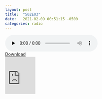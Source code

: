 ```yaml
---
layout: post
title:  "S02E03"
date:   2021-02-09 00:51:15 -0500
categories: radio
---
```

<audio controls="controls" preload="none">
    <source src="https://sparechange.s3.us-east-2.amazonaws.com/SpareChange-S02E03-020921-1600.ogg" type="audio/mpeg"> 
</audio>
<br>
<a href="https://sparechange.s3.us-east-2.amazonaws.com/SpareChange-S02E03-020921-1600.ogg">Download</a>
<br>
<iframe src="https://onedrive.live.com/embed?cid=3FFB76E846EB2FF8&resid=3FFB76E846EB2FF8%211401549&authkey=AP-VPJjiwXbhe84" width="98" height="120" frameborder="0" scrolling="no"></iframe>

